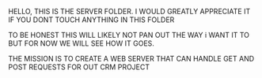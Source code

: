 HELLO, THIS IS THE SERVER FOLDER. I WOULD GREATLY APPRECIATE IT IF YOU DONT TOUCH ANYTHING IN THIS FOLDER

TO BE HONEST THIS WILL LIKELY NOT PAN OUT THE WAY i WANT IT TO BUT FOR NOW WE WILL SEE HOW IT GOES.

THE MISSION IS TO CREATE A WEB SERVER THAT CAN HANDLE GET AND POST REQUESTS FOR OUT CRM PROJECT

